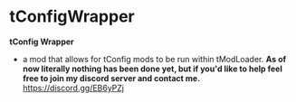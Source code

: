 # tConfigWrapper
**tConfig Wrapper**
- a mod that allows for tConfig mods to be run within tModLoader.
**As of now literally nothing has been done yet, but if you'd like to help feel free to join my discord server and contact me.**
https://discord.gg/EB6yPZj
